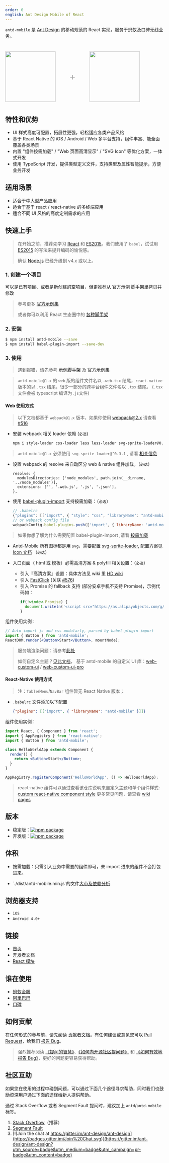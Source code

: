 ```yaml
---
order: 0
english: Ant Design Mobile of React
---
```


`antd-mobile` 是 [Ant Design](http://ant.design) 的移动规范的 React 实现，服务于蚂蚁及口碑无线业务。

<div class="pic-plus">
  <img width="160" src="https://zos.alipayobjects.com/rmsportal/wIjMDnsrDoPPcIV.png">
  <span>+</span>
  <img width="160" src="https://t.alipayobjects.com/images/rmsweb/T16xRhXkxbXXXXXXXX.svg">
</div>

<style>
.pic-plus > * {
  display: inline-block;
  vertical-align: middle;
}
.pic-plus {
  margin: 40px 0;
}
.pic-plus span {
  font-size: 30px;
  color: #aaa;
  margin: 0 40px;
}
</style>

## 特性和优势

- UI 样式高度可配置，拓展性更强，轻松适应各类产品风格
- 基于 React Native 的 iOS / Android / Web 多平台支持，组件丰富、能全面覆盖各类场景
- 内置 "组件按需加载" / "Web 页面高清显示" / "SVG Icon" 等优化方案，一体式开发
- 使用 TypeScript 开发，提供类型定义文件，支持类型及属性智能提示，方便业务开发

## 适用场景

- 适合于中大型产品应用
- 适合于基于 react / react-native 的多终端应用
- 适合不同 UI 风格的高度定制需求的应用

## 快速上手

> 在开始之前，推荐先学习 [React](http://facebook.github.io/react/) 和 [ES2015](http://babeljs.io/docs/learn-es2015/)。我们使用了 `babel`，试试用 [ES2015](http://babeljs.io/blog/2015/06/07/react-on-es6-plus) 的写法来提升编码的愉悦感。
>
> 确认 [Node.js](https://nodejs.org/en/) 已经升级到 v4.x 或以上。

### 1. 创建一个项目

可以是已有项目、或者是新创建的空项目，但更推荐从 [官方示例](https://github.com/ant-design/antd-mobile-samples/tree/1.x/rn-web) 脚手架里拷贝并修改

> 参考更多 [官方示例集](https://github.com/ant-design/antd-mobile-samples/tree/1.x)
>
> 或者你可以利用 React 生态圈中的 [各种脚手架](https://github.com/enaqx/awesome-react#boilerplates)

### 2. 安装

```bash
$ npm install antd-mobile --save
$ npm install babel-plugin-import --save-dev
```

### 3. 使用

> 遇到报错，请先参考 [示例脚手架](https://github.com/ant-design/ant-design-mobile/issues/56) 及 [官方示例集](https://github.com/ant-design/antd-mobile-samples/tree/1.x)

> `antd-mobile@1.x` 的 `web` 版的组件文件名以 `.web.tsx` 结尾，`react-native` 版本的以 `.tsx` 结尾，很少一部分的跨平台组件文件名以 `.tsx` 结尾。 (`.tsx`文件会被 typescript 编译为`.js`文件)

#### Web 使用方式

> 以下文档都基于 `webpack@1.x` 版本，如果你使用 webpack@2.x 请查看 [#516](https://github.com/ant-design/ant-design-mobile/issues/516#issuecomment-293632772)

- 安装 webpack 相关 loader 依赖 (`必选`)

  ```bash
  npm i style-loader css-loader less less-loader svg-sprite-loader@0.3.1 --save-dev
  ```

> `antd-mobile@1.x` 必须使用 `svg-sprite-loader@^0.3.1` , 请看 [相关信息](https://mobile.ant.design/changelog-cn#1.2.0)

- 设置 webpack 的 resolve 来自动区分 web & native 组件加载。（`必选`）

  ```
  resolve: {
    modulesDirectories: ['node_modules', path.join(__dirname, '../node_modules')],
    extensions: ['', '.web.js', '.js', '.json'],
  },
  ```

- 使用 [babel-plugin-import](https://github.com/ant-design/babel-plugin-import) 支持按需加载：（`必选`）

  ```js
  // .babelrc
  {"plugins": [["import", { "style": "css", "libraryName": "antd-mobile" }]]}
  // or webpack config file
  webpackConfig.babel.plugins.push(['import', { libraryName: 'antd-mobile', style: 'css' }]);
  ```

> 如果你想了解为什么需要配置 babel-plugin-import ,请看 [按需加载](https://ant.design/docs/react/getting-started-cn#按需加载)

- Antd-Mobile 所有图标都是用 `svg`，需要配置 [svg-sprite-loader](https://github.com/kisenka/svg-sprite-loader), 配置方案见 [Icon 文档](https://mobile.ant.design/components/icon) （`必选`）

- 入口页面（ html 或 模板）必需高清方案 & polyfill 相关设置：（`必选`）
    - 引入『高清方案』设置：具体方法见 wiki 里 [HD wiki](https://github.com/ant-design/ant-design-mobile/wiki/HD)
    - 引入 [FastClick](https://github.com/ftlabs/fastclick) (关联 [#576](https://github.com/ant-design/ant-design-mobile/issues/576))
    - 引入 Promise 的 fallback 支持 (部分安卓手机不支持 Promise)，示例代码如：
        ```js
        if(!window.Promise) {
          document.writeln('<script src="https://as.alipayobjects.com/g/component/es6-promise/3.2.2/es6-promise.min.js"'+'>'+'<'+'/'+'script>');
        }
        ```

组件使用实例：

```jsx
// Auto import js and css modularly, parsed by babel-plugin-import
import { Button } from 'antd-mobile';
ReactDOM.render(<Button>Start</Button>, mountNode);
```

> 服务端渲染问题：请参考[此处](https://github.com/ant-design/ant-design-mobile/pull/758)
>
> 如何自定义主题？[见此文档](https://github.com/ant-design/antd-init/blob/master/examples/customize-antd-theme/README.zh-CN.md)，
> 基于 antd-mobile 的自定义 UI 库：[web-custom-ui](https://github.com/ant-design/antd-mobile-samples/tree/1.x/web-custom-ui) / [web-custom-ui-pro](https://github.com/ant-design/antd-mobile-samples/tree/1.x/web-custom-ui-pro)

#### React-Native 使用方式

> 注：`Table`/`Menu`/`NavBar` 组件暂无 React Native 版本；

- `.babelrc` 文件添加以下配置

   ```json
  {"plugins": [["import", { "libraryName": "antd-mobile" }]]}
   ```

组件使用实例：

```jsx
import React, { Component } from 'react';
import { AppRegistry } from 'react-native';
import { Button } from 'antd-mobile';

class HelloWorldApp extends Component {
  render() {
    return <Button>Start</Button>;
  }
}

AppRegistry.registerComponent('HelloWorldApp', () => HelloWorldApp);
```
> react-native 组件可以通过查看该仓库说明来自定义主题和单个组件样式: [custom react-native component style](https://github.com/ant-design/antd-mobile-samples/tree/master/rn-custom-ui) 
> 更多常见问题，请查看 [wiki pages](https://github.com/ant-design/ant-design-mobile/wiki)

## 版本

- 稳定版：[![npm package](http://img.shields.io/npm/v/antd-mobile.svg?style=flat-square)](http://npmjs.com/package/antd-mobile)
- 开发版：[![npm package](https://cnpmjs.org/badge/v/antd-mobile.svg?&tag=next&subject=npm)](http://npmjs.com/package/antd-mobile)

## 体积

- 按需加载：只需引入业务中需要的组件即可，未 import 进来的组件不会打包进来。
- <p>`./dist/antd-mobile.min.js`的文件<a href="https://ant-design.github.io/ant-design-analysis/" target="_blank">大小及依赖分析</a></p>

## 浏览器支持

- `iOS`
- `Android 4.0+`

## 链接

- [首页](https://mobile.ant.design/)
- [开发者文档](http://github.com/ant-design/ant-design-mobile/blob/master/development.zh-CN.md)
- [React 模块](http://github.com/react-component)

## 谁在使用

- [蚂蚁金服](http://www.antgroup.com/)
- [阿里巴巴](http://www.alibaba.com/)
- [口碑](http://www.koubei.com/)

## 如何贡献

在任何形式的参与前，请先阅读 [贡献者文档](https://github.com/ant-design/ant-design-mobile/blob/master/.github/CONTRIBUTING.md)。有任何建议或意见您可以 [Pull Request](https://github.com/ant-design/ant-design-mobile/pulls)，给我们 [报告 Bug](https://github.com/ant-design/ant-design-mobile/issues/new)。

> 强烈推荐阅读 [《提问的智慧》](https://github.com/ryanhanwu/How-To-Ask-Questions-The-Smart-Way)、[《如何向开源社区提问题》](https://github.com/seajs/seajs/issues/545) 和 [《如何有效地报告 Bug》](http://www.chiark.greenend.org.uk/%7Esgtatham/bugs-cn.html)，更好的问题更容易获得帮助。

## 社区互助

如果您在使用的过程中碰到问题，可以通过下面几个途径寻求帮助，同时我们也鼓励资深用户通过下面的途径给新人提供帮助。

通过 Stack Overflow 或者 Segment Fault 提问时，建议加上 `antd`/`antd-mobile` 标签。

1. [Stack Overflow](http://stackoverflow.com/questions/tagged/antd)（推荐）
2. [Segment Fault](https://segmentfault.com/t/antd)
3. [![Join the chat at https://gitter.im/ant-design/ant-design](https://badges.gitter.im/Join%20Chat.svg)](https://gitter.im/ant-design/ant-design?utm_source=badge&utm_medium=badge&utm_campaign=pr-badge&utm_content=badge)
